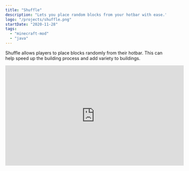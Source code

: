 ```yaml
---
title: "Shuffle"
description: "Lets you place random blocks from your hotbar with ease."
logo: "/projects/shuffle.png"
startDate: "2020-11-28"
tags:
  - "minecraft-mod"
  - "java"
---
```


Shuffle allows players to place blocks randomly from their hotbar. This can help speed up the building process and add variety to buildings.

<iframe width="560" height="315" src="https://www.youtube-nocookie.com/embed/iTEJO_tNMgs" title="YouTube video player" frameborder="0" allow="accelerometer; autoplay; clipboard-write; encrypted-media; gyroscope; picture-in-picture; web-share" allowfullscreen></iframe>
